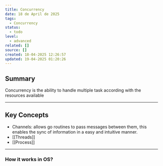 ```yaml
---
title: Concurrency
date: 18 de April de 2025
tags:
  - Concurrency
status:
  - todo
level:
  - advanced
related: []
source: []
created: 18-04-2025 12:26:57
updated: 19-04-2025 01:20:26
---
```



## Summary
Concurrency is the ability to handle multiple task according with the resources available

---

## Key Concepts
- Channels: allows go routines to pass messages between them, this enables the sync of information in a easy and intuitive manner.
- [[Threads]]
- [[Process]]

---
### How it works in OS?



